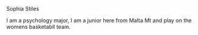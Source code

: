 Sophia Stiles 

I am a psychology major, I am a junior here from Malta Mt and play on the womens basketabll team. 

